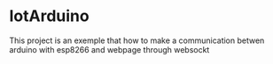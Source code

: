 # IotArduino
This project is an exemple that how to make a communication betwen arduino with esp8266 and webpage through websockt
